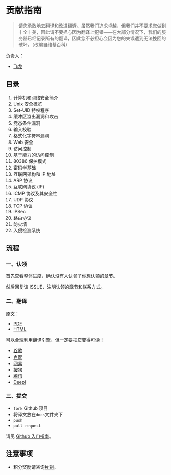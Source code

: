 # 贡献指南

> 请您勇敢地去翻译和改进翻译。虽然我们追求卓越，但我们并不要求您做到十全十美，因此请不要担心因为翻译上犯错——在大部分情况下，我们的服务器已经记录所有的翻译，因此您不必担心会因为您的失误遭到无法挽回的破坏。（改编自维基百科）

负责人：

+   [飞龙](https://github.com/wizardforcel)

## 目录

1.  计算机和网络安全简介
2.  Unix 安全概览
3.  Set-UID 特权程序
4.  缓冲区溢出漏洞和攻击
5.  竞态条件漏洞
6.  输入校验
7.  格式化字符串漏洞
8.  Web 安全
9.  访问控制
0.  基于能力的访问控制
1.  80386 保护模式
2.  密码学基础
3.  互联网架构和 IP 地址
4.  ARP 协议
5.  互联网协议 (IP)
6.  ICMP 协议及其安全性
7.  UDP 协议
8.  TCP 协议
9.  IPSec
0.  路由协议
1.  防火墙
2.  入侵检测系统

## 流程

### 一、认领

首先查看[整体进度](https://github.com/apachecn/syracuse-cis643-644-zh/issues/1)，确认没有人认领了你想认领的章节。
 
然后回复该 ISSUE，注明认领的章节和联系方式。

### 二、翻译

原文：

+   [PDF](en/en.pdf)
+   [HTML](en/en.html)

可以合理利用翻译引擎，但一定要把它变得可读！

+   [谷歌](https://translate.google.cn/)
+   [百度](https://fanyi.baidu.com/)
+   [网易](https://fanyi.youdao.com/)
+   [搜狗](https://fanyi.sogou.com/)
+   [腾讯](https://fanyi.qq.com/)
+   [Deepl](https://deepl.com/)

### 三、提交

+   `fork` Github 项目
+   将译文放在`docs`文件夹下
+   `push`
+   `pull request`

请见 [Github 入门指南](https://github.com/apachecn/kaggle/blob/dev/docs/GitHub)。

## 注意事项

+   积分奖励请咨询[片刻](https://github.com/jiangzhonglian)。
